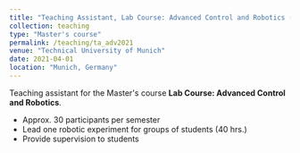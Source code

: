 ```yaml
---
title: "Teaching Assistant, Lab Course: Advanced Control and Robotics (SS2021)"
collection: teaching
type: "Master's course"
permalink: /teaching/ta_adv2021
venue: "Technical University of Munich"
date: 2021-04-01
location: "Munich, Germany"
---
```


Teaching assistant for the Master's course <b>Lab Course: Advanced Control and Robotics</b>.

* Approx. 30 participants per semester
* Lead one robotic experiment for groups of students (40 hrs.) 
* Provide supervision to students